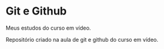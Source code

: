# Git e Github
 Meus estudos do curso em vídeo.

 Repositório criado na aula de git e github do curso em vídeo.
